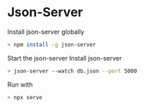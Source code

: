 # Json-Server

Install json-server globally
````bash
> npm install -g json-server
````

Start the json-server
Install json-server
````bash
> json-server --watch db.json --port 5000
````

Run with 
```bash
> npx serve
```